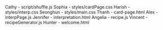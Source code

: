 Cathy - script/shuffle.js
Sophia - styles/cardPage.css
Harish - styles/interp.css
Seonghun - styles/main.css
Thanh - card-page.html
Alex - interpPage.js
Jennifer - interpretation.html
Angelia - recipe.js
Vincent - recipeGenerator.js
Hunter - welcome.html

